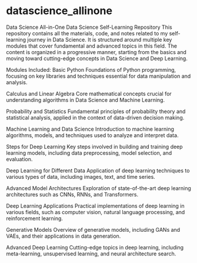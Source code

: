 # datascience_allinone
Data Science All-in-One
Data Science Self-Learning Repository
This repository contains all the materials, code, and notes related to my self-learning journey in Data Science. It is structured around multiple key modules that cover fundamental and advanced topics in this field. The content is organized in a progressive manner, starting from the basics and moving toward cutting-edge concepts in Data Science and Deep Learning.

Modules Included:
Basic Python
Foundations of Python programming, focusing on key libraries and techniques essential for data manipulation and analysis.

Calculus and Linear Algebra
Core mathematical concepts crucial for understanding algorithms in Data Science and Machine Learning.

Probability and Statistics
Fundamental principles of probability theory and statistical analysis, applied in the context of data-driven decision making.

Machine Learning and Data Science
Introduction to machine learning algorithms, models, and techniques used to analyze and interpret data.

Steps for Deep Learning
Key steps involved in building and training deep learning models, including data preprocessing, model selection, and evaluation.

Deep Learning for Different Data
Application of deep learning techniques to various types of data, including images, text, and time series.

Advanced Model Architectures
Exploration of state-of-the-art deep learning architectures such as CNNs, RNNs, and Transformers.

Deep Learning Applications
Practical implementations of deep learning in various fields, such as computer vision, natural language processing, and reinforcement learning.

Generative Models
Overview of generative models, including GANs and VAEs, and their applications in data generation.

Advanced Deep Learning
Cutting-edge topics in deep learning, including meta-learning, unsupervised learning, and neural architecture search.

